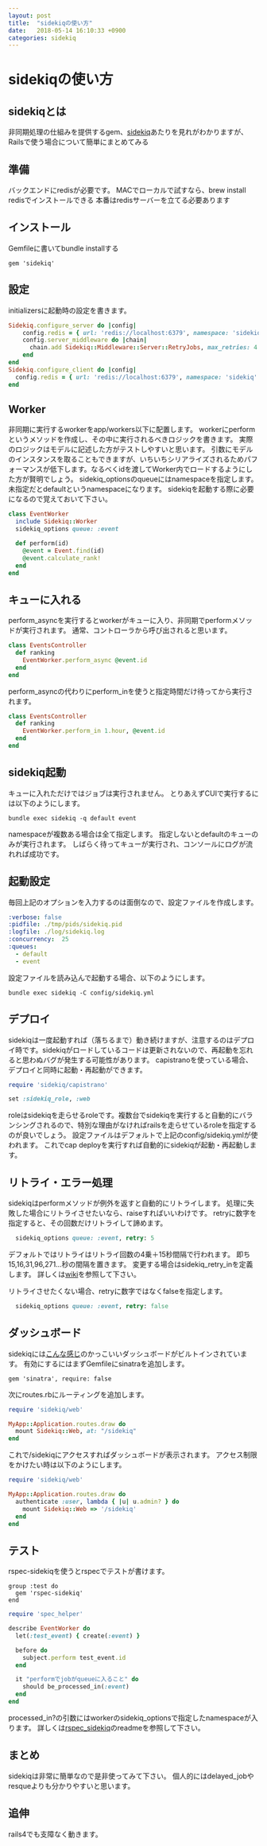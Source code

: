```yaml
---
layout: post
title:  "sidekiqの使い方"
date:   2018-05-14 16:10:33 +0900
categories: sidekiq
---
```


# sidekiqの使い方
## sidekiqとは
非同期処理の仕組みを提供するgem、[sidekiq](https://github.com/mperham/sidekiq)あたりを見れがわかりますが、
Railsで使う場合について簡単にまとめてみる

## 準備
バックエンドにredisが必要です。
MACでローカルで試すなら、brew install redisでインストールできる
本番はredisサーバーを立てる必要あります

## インストール

Gemfileに書いてbundle installする

```ruby:Gemfile
gem 'sidekiq'
```

## 設定

initializersに起動時の設定を書きます。

```config/initializers/sidekiq.rb
Sidekiq.configure_server do |config|
    config.redis = { url: 'redis://localhost:6379', namespace: 'sidekiq' }
    config.server_middleware do |chain|
      chain.add Sidekiq::Middleware::Server::RetryJobs, max_retries: 4
    end
end
Sidekiq.configure_client do |config|
  config.redis = { url: 'redis://localhost:6379', namespace: 'sidekiq' }
end
```


## Worker

非同期に実行するworkerをapp/workers以下に配置します。
workerにperformというメソッドを作成し、その中に実行されるべきロジックを書きます。
実際のロジックはモデルに記述した方がテストしやすいと思います。
引数にモデルのインスタンスを取ることもできますが、いちいちシリアライズされるためパフォーマンスが低下します。なるべくidを渡してWorker内でロードするようにした方が賢明でしょう。
sidekiq_optionsのqueueにはnamespaceを指定します。
未指定だとdefaultというnamespaceになります。
sidekiqを起動する際に必要になるので覚えておいて下さい。

```app/workers/event_worker.rb
class EventWorker
  include Sidekiq::Worker
  sidekiq_options queue: :event

  def perform(id)
    @event = Event.find(id)
    @event.calculate_rank!
  end
end
```

## キューに入れる

perform_asyncを実行するとworkerがキューに入り、非同期でperformメソッドが実行されます。
通常、コントローラから呼び出されると思います。

```app/controllers/events_controller.rb
class EventsController
  def ranking
    EventWorker.perform_async @event.id
  end
end
```

perform_asyncの代わりにperform_inを使うと指定時間だけ待ってから実行されます。

```app/controllers/events_controller.rb
class EventsController
  def ranking
    EventWorker.perform_in 1.hour, @event.id
  end
end
```

## sidekiq起動

キューに入れただけではジョブは実行されません。
とりあえずCUIで実行するには以下のようにします。

```
bundle exec sidekiq -q default event
```

namespaceが複数ある場合は全て指定します。
指定しないとdefaultのキューのみが実行されます。
しばらく待ってキューが実行され、コンソールにログが流れれば成功です。

## 起動設定

毎回上記のオプションを入力するのは面倒なので、設定ファイルを作成します。

```config/sidekiq.yml
:verbose: false
:pidfile: ./tmp/pids/sidekiq.pid
:logfile: ./log/sidekiq.log
:concurrency:  25
:queues:
  - default
  - event
```

設定ファイルを読み込んで起動する場合、以下のようにします。

```
bundle exec sidekiq -C config/sidekiq.yml
```


## デプロイ

sidekiqは一度起動すれば（落ちるまで）動き続けますが、注意するのはデプロイ時です。sidekiqがロードしているコードは更新されないので、再起動を忘れると思わぬバグが発生する可能性があります。
capistranoを使っている場合、デプロイと同時に起動・再起動ができます。

```config/deploy.rb
require 'sidekiq/capistrano'

set :sidekiq_role, :web
```

roleはsidekiqを走らせるroleです。複数台でsidekiqを実行すると自動的にバランシングされるので、特別な理由がなければrailsを走らせているroleを指定するのが良いでしょう。
設定ファイルはデフォルトで上記のconfig/sidekiq.ymlが使われます。
これでcap deployを実行すれば自動的にsidekiqが起動・再起動します。

## リトライ・エラー処理

sidekiqはperformメソッドが例外を返すと自動的にリトライします。
処理に失敗した場合にリトライさせたいなら、raiseすればいいわけです。
retryに数字を指定すると、その回数だけリトライして諦めます。

```app/workers/event_worker.rb
  sidekiq_options queue: :event, retry: 5
```

デフォルトではリトライはリトライ回数の4乗＋15秒間隔で行われます。
即ち15,16,31,96,271…秒の間隔を置きます。
変更する場合はsidekiq_retry_inを定義します。
詳しくは[wiki](https://github.com/mperham/sidekiq/wiki/Error-Handling)を参照して下さい。

リトライさせたくない場合、retryに数字ではなくfalseを指定します。

```app/workers/event_worker.rb
  sidekiq_options queue: :event, retry: false
```

## ダッシュボード

sidekiqには[こんな感じ](https://raw.github.com/mperham/sidekiq/master/examples/web-ui.png)のかっこいいダッシュボードがビルトインされています。
有効にするにはまずGemfileにsinatraを追加します。

```ruby:Gemfile
gem 'sinatra', require: false
```

次にroutes.rbにルーティングを追加します。

```config/routes.rb
require 'sidekiq/web'

MyApp::Application.routes.draw do
  mount Sidekiq::Web, at: "/sidekiq"
end
```
これで/sidekiqにアクセスすればダッシュボードが表示されます。
アクセス制限をかけたい時は以下のようにします。

```config/routes.rb
require 'sidekiq/web'

MyApp::Application.routes.draw do
  authenticate :user, lambda { |u| u.admin? } do
    mount Sidekiq::Web => '/sidekiq'
  end
end
```

## テスト

rspec-sidekiqを使うとrspecでテストが書けます。

```ruby:Gemfile
group :test do
  gem 'rspec-sidekiq'
end
```

```spec/workers/event_worker_spec.rb
require 'spec_helper'

describe EventWorker do
  let(:test_event) { create(:event) }

  before do
    subject.perform test_event.id
  end

  it "performでjobがqueueに入ること" do
    should be_processed_in(:event)
  end
end
```

processed_in?の引数にはworkerのsidekiq_optionsで指定したnamespaceが入ります。
詳しくは[rspec_sidekiq](https://github.com/philostler/rspec-sidekiq)のreadmeを参照して下さい。

## まとめ

sidekiqは非常に簡単なので是非使ってみて下さい。
個人的にはdelayed_jobやresqueよりも分かりやすいと思います。

## 追伸

rails4でも支障なく動きます。
